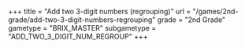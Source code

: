 +++
title = "Add two 3-digit numbers (regrouping)"
url = "/games/2nd-grade/add-two-3-digit-numbers-regrouping"
grade = "2nd Grade"
gametype = "BRIX_MASTER"
subgametype = "ADD_TWO_3_DIGIT_NUM_REGROUP"
+++